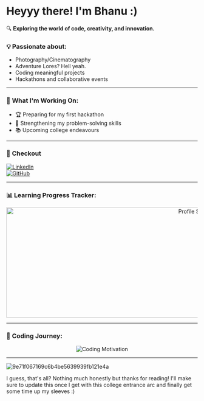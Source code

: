 # Heyyy there! I'm Bhanu :)

🔍 **Exploring the world of code, creativity, and innovation.**  

### 💡 **Passionate about:**  
- Photography/Cinematography
- Adventure Lores? Hell yeah.
- Coding meaningful projects
- Hackathons and collaborative events

---

### 🔧 **What I'm Working On:**  
- 🏆 Preparing for my first hackathon  
- 🌱 Strengthening my problem-solving skills  
- 📚 Upcoming college endeavours 

---

### 💬 **Checkout**  
[![LinkedIn](https://img.shields.io/badge/LinkedIn-0A66C2?style=for-the-badge&logo=linkedin&logoColor=white)](https://www.linkedin.com/in/atabzo/)  
[![GitHub](https://img.shields.io/badge/GitHub-100000?style=for-the-badge&logo=github&logoColor=white)](https://github.com/atabzo)  

---

### 📊 **Learning Progress Tracker:**  
<p align="center">
  <img src="https://github-profile-summary-cards.vercel.app/api/cards/profile-details?username=atabzo&theme=tokyonight" width="1000" height="290" alt="Profile Summary"/>
</p>

---

### 🎯 **Coding Journey:**  
<p align="center">
  <img src="https://quotes-github-readme.vercel.app/api?type=vertical&theme=dark" alt="Coding Motivation">
</p>

---
![9e71f067169c6b4be5639939fb121e4a](https://github.com/user-attachments/assets/557c674e-b474-4ba9-9109-36c790d9bfe1)

I guess, that's all? Nothing much honestly but thanks for reading! I'll make sure to update this once I get with this college entrance arc and finally get some time up my sleeves :)
